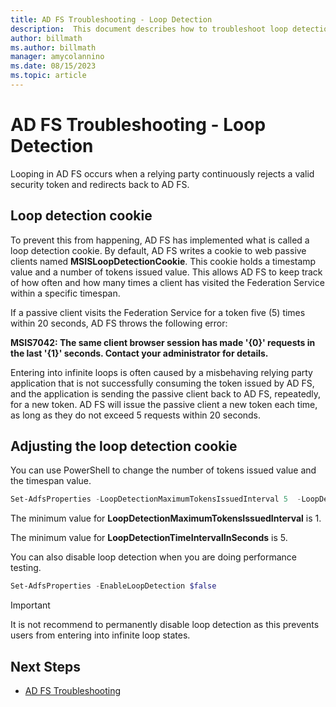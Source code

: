 ```yaml
---
title: AD FS Troubleshooting - Loop Detection
description:  This document describes how to troubleshoot loop detection
author: billmath
ms.author: billmath
manager: amycolannino
ms.date: 08/15/2023
ms.topic: article
---
```


# AD FS Troubleshooting - Loop Detection

Looping in AD FS occurs when a relying party continuously rejects a valid security token and redirects back to AD FS.

## Loop detection cookie
To prevent this from happening, AD FS has implemented what is called a loop detection cookie. By default, AD FS writes a cookie to web passive clients named **MSISLoopDetectionCookie**. This cookie holds a timestamp value and a number of tokens issued value.  This allows AD FS to keep track of how often and how many times a client has visited the Federation Service within a specific timespan.

If a passive client visits the Federation Service for a token five (5) times within 20 seconds, AD FS throws the following error:

**MSIS7042: The same client browser session has made '{0}' requests in the last '{1}' seconds. Contact your administrator for details.**

Entering into infinite loops is often caused by a misbehaving relying party application that is not successfully consuming the token issued by AD FS, and the application is sending the passive client back to AD FS, repeatedly, for a new token.  AD FS will issue the passive client a new token each time, as long as they do not exceed 5 requests within 20 seconds.

## Adjusting the loop detection cookie
You can use PowerShell to change the number of tokens issued value and the timespan value.

```powershell
Set-AdfsProperties -LoopDetectionMaximumTokensIssuedInterval 5  -LoopDetectionTimeIntervalInSeconds 20
```
The minimum value for **LoopDetectionMaximumTokensIssuedInterval** is 1.

The minimum value for **LoopDetectionTimeIntervalInSeconds** is 5.

You can also disable loop detection when you are doing performance testing.

```powershell
Set-AdfsProperties -EnableLoopDetection $false
```

>[!IMPORTANT]
>It is not recommend to permanently disable loop detection as this prevents users from entering into infinite loop states.


## Next Steps

- [AD FS Troubleshooting](ad-fs-tshoot-overview.md)



